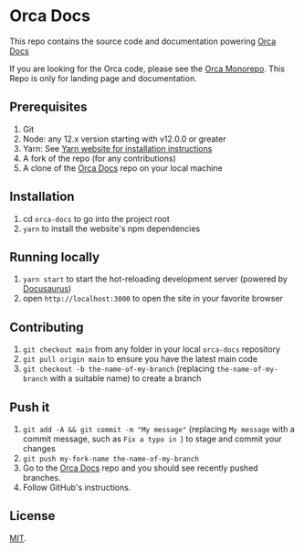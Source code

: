 # Orca Docs

This repo contains the source code and documentation powering [Orca Docs](https://dimimikadze.github.io/orca-docs/)

If you are looking for the Orca code, please see the [Orca Monorepo](https://github.com/dimimikadze/orca). This Repo is only for landing page and documentation.

## Prerequisites

1. Git
2. Node: any 12.x version starting with v12.0.0 or greater
3. Yarn: See [Yarn website for installation instructions](https://classic.yarnpkg.com/en/docs/install)
4. A fork of the repo (for any contributions)
5. A clone of the [Orca Docs](https://github.com/dimimikadze/orca-docs) repo on your local machine

## Installation

1. cd `orca-docs` to go into the project root
2. `yarn` to install the website's npm dependencies

## Running locally

1. `yarn start` to start the hot-reloading development server (powered by [Docusaurus](https://docusaurus.io))
2. open `http://localhost:3000` to open the site in your favorite browser

## Contributing

1. `git checkout main` from any folder in your local `orca-docs` repository
2. `git pull origin main` to ensure you have the latest main code
3. `git checkout -b the-name-of-my-branch` (replacing `the-name-of-my-branch` with a suitable name) to create a branch

## Push it

1. `git add -A && git commit -m "My message"` (replacing `My message` with a commit message, such as `Fix a typo in `) to stage and commit your changes
2. `git push my-fork-name the-name-of-my-branch`
3. Go to the [Orca Docs](https://github.com/dimimikadze/orca-docs) repo and you should see recently pushed branches.
4. Follow GitHub's instructions.

## License

[MIT](./LICENSE).
